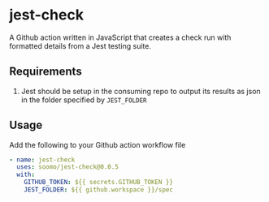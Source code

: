 # jest-check

A Github action written in JavaScript that creates a check run with formatted details from a Jest testing suite. 

## Requirements

1. Jest should be setup in the consuming repo to output its results as json in the folder specified by `JEST_FOLDER`

## Usage
Add the following to your Github action workflow file
```yaml
- name: jest-check
  uses: soomo/jest-check@0.0.5
  with:
    GITHUB_TOKEN: ${{ secrets.GITHUB_TOKEN }}
    JEST_FOLDER: ${{ github.workspace }}/spec
```
